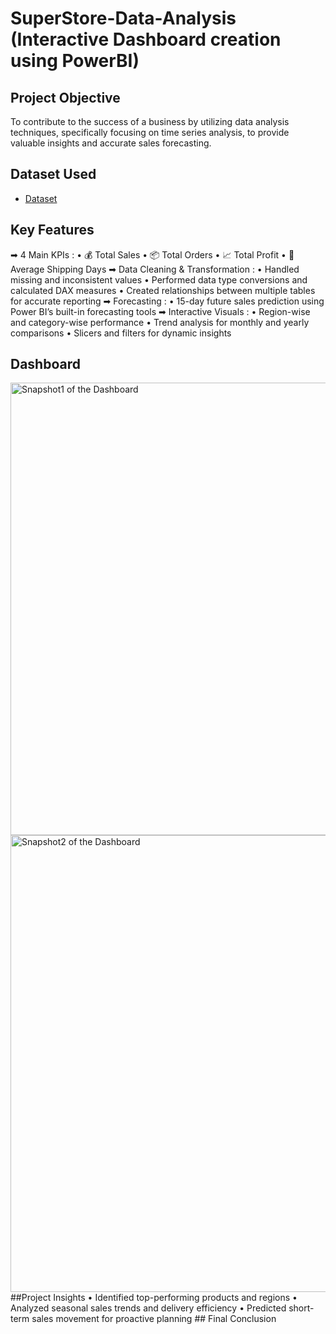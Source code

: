 # SuperStore-Data-Analysis (Interactive Dashboard creation using PowerBI)
## Project Objective 
To contribute to the success of a business by utilizing data analysis techniques, specifically focusing on time series analysis, to provide valuable insights and accurate sales forecasting.
## Dataset Used
- <a href="https://github.com/Sriansh158/SuperStore_Sales_Dashboard/blob/main/SuperStore%20Sales%20DataSet.xlsx">Dataset</a>
## Key Features
➡ 4 Main KPIs :
• 💰 Total Sales
• 📦 Total Orders
• 📈 Total Profit
• 🚚 Average Shipping Days
➡ Data Cleaning & Transformation :
• Handled missing and inconsistent values
• Performed data type conversions and calculated DAX measures
• Created relationships between multiple tables for accurate reporting
➡ Forecasting :
• 15-day future sales prediction using Power BI’s built-in forecasting tools
➡ Interactive Visuals :
• Region-wise and category-wise performance
• Trend analysis for monthly and yearly comparisons
• Slicers and filters for dynamic insights
## Dashboard
<img width="1306" height="724" alt="Snapshot1 of the Dashboard" src="https://github.com/user-attachments/assets/7a5e1280-b752-4e37-a3dd-9986f6f3cba1" />
<img width="1310" height="731" alt="Snapshot2 of the Dashboard" src="https://github.com/user-attachments/assets/e050d808-8100-455a-ad5a-8b161c4b1d65" />
##Project Insights
• Identified top-performing products and regions
• Analyzed seasonal sales trends and delivery efficiency
• Predicted short-term sales movement for proactive planning 
## Final Conclusion
